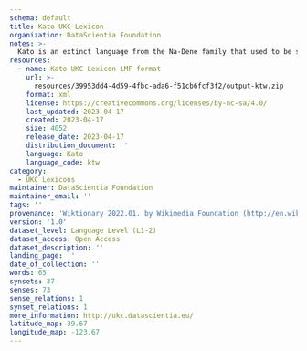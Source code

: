 ```yaml
---
schema: default
title: Kato UKC Lexicon
organization: DataScientia Foundation
notes: >-
  Kato is an extinct language from the Na-Dene family that used to be spoken in North America. The UKC Lexicon of Kato is represented as a lexico-semantic network. It consists of words, word senses, synsets, as well as sense-level and synset-level relationships
resources:
  - name: Kato UKC Lexicon LMF format
    url: >-
      resources/39953dd4-4d59-4fbc-ada6-f51cb6fcf3f2/output-ktw.zip
    format: xml
    license: https://creativecommons.org/licenses/by-nc-sa/4.0/
    last_updated: 2023-04-17
    created: 2023-04-17
    size: 4052
    release_date: 2023-04-17
    distribution_document: ''
    language: Kato
    language_code: ktw
category:
  - UKC Lexicons
maintainer: DataScientia Foundation
maintainer_email: ''
tags: ''
provenance: 'Wiktionary 2022.01. by Wikimedia Foundation (http://en.wiktionary.org); CogNet 2.1 by Khuyagbaatar Batsuren, National University of Mongolia (http://cognet.ukc.disi.unitn.it); MorphyNet 2.0 by Gábor Bella and Khuyagbaatar Batsuren (http://ukc.disi.unitn.it/index.php/morphynet/); Native Languages of the Americas 2021.11. by Laura Redish and Orrin Lewis (http://www.native-languages.org); Princeton WordNet 2.1 by Princeton University (https://wordnet.princeton.edu)'
version: '1.0'
dataset_level: Language Level (L1-2)
dataset_access: Open Access
dataset_description: ''
landing_page: ''
date_of_collection: ''
words: 65
synsets: 37
senses: 73
sense_relations: 1
synset_relations: 1
more_information: http://ukc.datascientia.eu/
latitude_map: 39.67
longitude_map: -123.67
---
```

